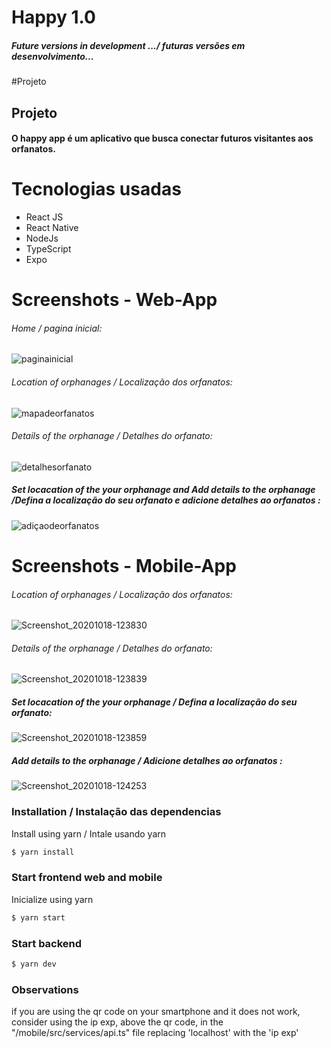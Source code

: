 # Happy 1.0
##### Future versions in development .../ futuras versões em desenvolvimento...
#Projeto
## Projeto
#### O happy app é um aplicativo que busca conectar futuros visitantes aos orfanatos.

# Tecnologias usadas
  - React JS
  - React Native
  - NodeJs
  - TypeScript
  - Expo

# Screenshots - Web-App
###### Home / pagina inicial:
  
  ![paginainicial](https://user-images.githubusercontent.com/66434808/96371984-0b952b00-113b-11eb-88cf-520cdbd5d5a8.png)

###### Location of orphanages / Localização dos orfanatos:

![mapadeorfanatos](https://user-images.githubusercontent.com/66434808/96372157-084e6f00-113c-11eb-92e3-ba687b3fedbf.png)

###### Details of the orphanage / Detalhes do orfanato:

![detalhesorfanato](https://user-images.githubusercontent.com/66434808/96372226-58c5cc80-113c-11eb-9635-cd6ba98e54bd.png)

##### Set locacation of the your orphanage and Add details to the orphanage /Defina a localização do seu orfanato e adicione detalhes ao orfanatos :

![adiçaodeorfanatos](https://user-images.githubusercontent.com/66434808/96372491-78a9c000-113d-11eb-9e3a-d9d475e70b32.png)

# Screenshots - Mobile-App

###### Location of orphanages / Localização dos orfanatos:
![Screenshot_20201018-123830](https://user-images.githubusercontent.com/66434808/96373355-58303480-1142-11eb-82d4-988f4951855f.png)
###### Details of the orphanage / Detalhes do orfanato:
![Screenshot_20201018-123839](https://user-images.githubusercontent.com/66434808/96373409-a1808400-1142-11eb-891c-a6745aabff4c.png)
##### Set locacation of the your orphanage / Defina a localização do seu orfanato:
![Screenshot_20201018-123859](https://user-images.githubusercontent.com/66434808/96373456-020fc100-1143-11eb-89f3-1e18c061b4a6.png)

##### Add details to the orphanage / Adicione detalhes ao orfanatos :
![Screenshot_20201018-124253](https://user-images.githubusercontent.com/66434808/96373503-40a57b80-1143-11eb-94d3-e519c2b6531e.png)

### Installation / Instalação das dependencias

Install using yarn / Intale usando yarn

```sh
$ yarn install
```
### Start frontend web and mobile 

Inicialize using yarn
```sh
$ yarn start
```
### Start backend
```sh
$ yarn dev
```
### Observations
 if you are using the qr code on your smartphone and it does not work, consider using the ip exp, above the qr code, in the "/mobile/src/services/api.ts" file replacing 'localhost' with the 'ip exp'


